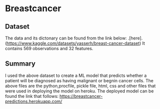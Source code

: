 # Breastcancer
## Dataset
 The data and its dictonary can be found from the link below:
 .[here].(https://www.kaggle.com/datasets/yasserh/breast-cancer-dataset) 
 It contains 569 observations and 32 features. 
 
 ## Summary
 I used the above dataset to create a ML model that predicts whether a patient will be diagnosed as having malignant or begnin cancer cells.
 The above files are the python,procfile, pickle file, html, css and other files that were used in deploying the model on heroku. The deployed model can be found the link 
 that follows: https://breastcancer-predictions.herokuapp.com/
